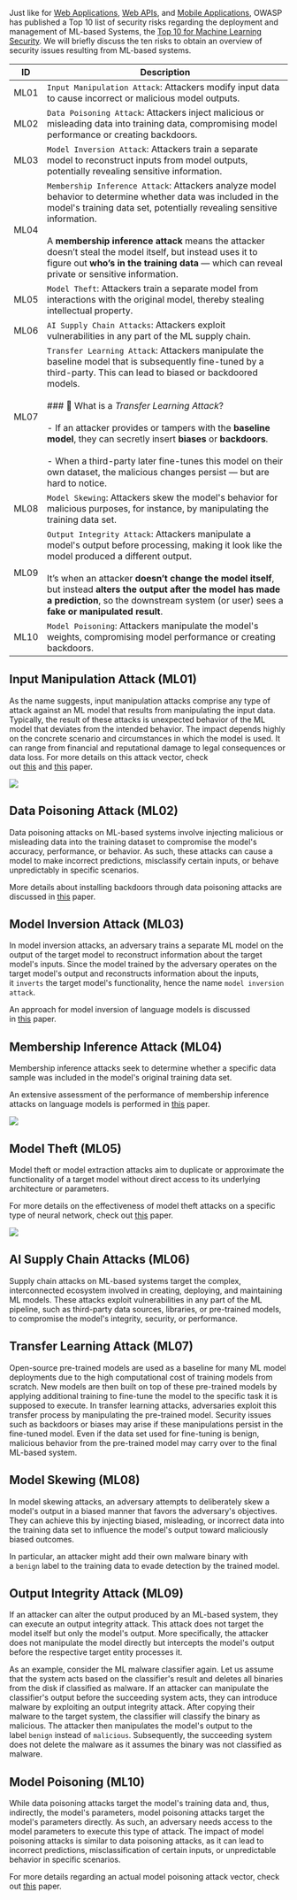 Just like for [Web Applications](https://owasp.org/www-project-top-ten/), [Web APIs](https://owasp.org/www-project-api-security/), and [Mobile Applications](https://owasp.org/www-project-mobile-top-10/), OWASP has published a Top 10 list of security risks regarding the deployment and management of ML-based Systems, the [Top 10 for Machine Learning Security](https://owasp.org/www-project-machine-learning-security-top-10/). We will briefly discuss the ten risks to obtain an overview of security issues resulting from ML-based systems.

| ID   | Description                                                                                                                                                                                                                                                                                                                                                                                                                                                                                      |
| ---- | ------------------------------------------------------------------------------------------------------------------------------------------------------------------------------------------------------------------------------------------------------------------------------------------------------------------------------------------------------------------------------------------------------------------------------------------------------------------------------------------------ |
| ML01 | `Input Manipulation Attack`: Attackers modify input data to cause incorrect or malicious model outputs.                                                                                                                                                                                                                                                                                                                                                                                          |
| ML02 | `Data Poisoning Attack`: Attackers inject malicious or misleading data into training data, compromising model performance or creating backdoors.                                                                                                                                                                                                                                                                                                                                                 |
| ML03 | `Model Inversion Attack`: Attackers train a separate model to reconstruct inputs from model outputs, potentially revealing sensitive information.                                                                                                                                                                                                                                                                                                                                                |
| ML04 | `Membership Inference Attack`: Attackers analyze model behavior to determine whether data was included in the model's training data set, potentially revealing sensitive information.<br><br>A **membership inference attack** means the attacker doesn’t steal the model itself, but instead uses it to figure out **who’s in the training data** — which can reveal private or sensitive information.                                                                                          |
| ML05 | `Model Theft`: Attackers train a separate model from interactions with the original model, thereby stealing intellectual property.                                                                                                                                                                                                                                                                                                                                                               |
| ML06 | `AI Supply Chain Attacks`: Attackers exploit vulnerabilities in any part of the ML supply chain.                                                                                                                                                                                                                                                                                                                                                                                                 |
| ML07 | `Transfer Learning Attack`: Attackers manipulate the baseline model that is subsequently fine-tuned by a third-party. This can lead to biased or backdoored models.<br><br>### 🔹 What is a _Transfer Learning Attack_?<br><br>- If an attacker provides or tampers with the **baseline model**, they can secretly insert **biases** or **backdoors**.<br>    <br>- When a third-party later fine-tunes this model on their own dataset, the malicious changes persist — but are hard to notice. |
| ML08 | `Model Skewing`: Attackers skew the model's behavior for malicious purposes, for instance, by manipulating the training data set.                                                                                                                                                                                                                                                                                                                                                                |
| ML09 | `Output Integrity Attack`: Attackers manipulate a model's output before processing, making it look like the model produced a different output.<br><br>It’s when an attacker **doesn’t change the model itself**, but instead **alters the output after the model has made a prediction**, so the downstream system (or user) sees a **fake or manipulated result**.                                                                                                                              |
| ML10 | `Model Poisoning`: Attackers manipulate the model's weights, compromising model performance or creating backdoors.                                                                                                                                                                                                                                                                                                                                                                               |
## Input Manipulation Attack (ML01)
As the name suggests, input manipulation attacks comprise any type of attack against an ML model that results from manipulating the input data. Typically, the result of these attacks is unexpected behavior of the ML model that deviates from the intended behavior. The impact depends highly on the concrete scenario and circumstances in which the model is used. It can range from financial and reputational damage to legal consequences or data loss. For more details on this attack vector, check out [this](https://arxiv.org/pdf/1707.08945) and [this](https://arxiv.org/pdf/2307.08278) paper.

![](Pasted%20image%2020250825123125.png)

## Data Poisoning Attack (ML02)
Data poisoning attacks on ML-based systems involve injecting malicious or misleading data into the training dataset to compromise the model's accuracy, performance, or behavior. As such, these attacks can cause a model to make incorrect predictions, misclassify certain inputs, or behave unpredictably in specific scenarios.

More details about installing backdoors through data poisoning attacks are discussed in [this](https://arxiv.org/pdf/2408.13221) paper.

## Model Inversion Attack (ML03)

In model inversion attacks, an adversary trains a separate ML model on the output of the target model to reconstruct information about the target model's inputs. Since the model trained by the adversary operates on the target model's output and reconstructs information about the inputs, it `inverts` the target model's functionality, hence the name `model inversion attack`.

An approach for model inversion of language models is discussed in [this](https://arxiv.org/pdf/2311.13647) paper.

## Membership Inference Attack (ML04)

Membership inference attacks seek to determine whether a specific data sample was included in the model's original training data set.

An extensive assessment of the performance of membership inference attacks on language models is performed in [this](https://arxiv.org/pdf/2402.07841) paper.

![](Pasted%20image%2020250825123732.png)

## Model Theft (ML05)

Model theft or model extraction attacks aim to duplicate or approximate the functionality of a target model without direct access to its underlying architecture or parameters.

For more details on the effectiveness of model theft attacks on a specific type of neural network, check out [this](https://arxiv.org/pdf/2305.13584) paper.

![](Pasted%20image%2020250825123849.png)

## AI Supply Chain Attacks (ML06)

Supply chain attacks on ML-based systems target the complex, interconnected ecosystem involved in creating, deploying, and maintaining ML models. These attacks exploit vulnerabilities in any part of the ML pipeline, such as third-party data sources, libraries, or pre-trained models, to compromise the model's integrity, security, or performance.
## Transfer Learning Attack (ML07)

Open-source pre-trained models are used as a baseline for many ML model deployments due to the high computational cost of training models from scratch. New models are then built on top of these pre-trained models by applying additional training to fine-tune the model to the specific task it is supposed to execute. In transfer learning attacks, adversaries exploit this transfer process by manipulating the pre-trained model. Security issues such as backdoors or biases may arise if these manipulations persist in the fine-tuned model. Even if the data set used for fine-tuning is benign, malicious behavior from the pre-trained model may carry over to the final ML-based system.

## Model Skewing (ML08)

In model skewing attacks, an adversary attempts to deliberately skew a model's output in a biased manner that favors the adversary's objectives. They can achieve this by injecting biased, misleading, or incorrect data into the training data set to influence the model's output toward maliciously biased outcomes.

In particular, an attacker might add their own malware binary with a `benign` label to the training data to evade detection by the trained model.

## Output Integrity Attack (ML09)

If an attacker can alter the output produced by an ML-based system, they can execute an output integrity attack. This attack does not target the model itself but only the model's output. More specifically, the attacker does not manipulate the model directly but intercepts the model's output before the respective target entity processes it.

As an example, consider the ML malware classifier again. Let us assume that the system acts based on the classifier's result and deletes all binaries from the disk if classified as malware. If an attacker can manipulate the classifier's output before the succeeding system acts, they can introduce malware by exploiting an output integrity attack. After copying their malware to the target system, the classifier will classify the binary as malicious. The attacker then manipulates the model's output to the label `benign` instead of `malicious`. Subsequently, the succeeding system does not delete the malware as it assumes the binary was not classified as malware.
## Model Poisoning (ML10)

While data poisoning attacks target the model's training data and, thus, indirectly, the model's parameters, model poisoning attacks target the model's parameters directly. As such, an adversary needs access to the model parameters to execute this type of attack. The impact of model poisoning attacks is similar to data poisoning attacks, as it can lead to incorrect predictions, misclassification of certain inputs, or unpredictable behavior in specific scenarios.

For more details regarding an actual model poisoning attack vector, check out [this](https://arxiv.org/pdf/2405.20975) paper.


